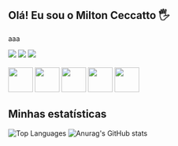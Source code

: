 ## Olá! Eu sou o Milton Ceccatto 🖐️

aaa

<div> 
  <a href="https://instagram.com/mltcctt22?igshid=OGQ5ZDc2ODk2ZA==" target="_blank"><img src="https://img.shields.io/badge/-Instagram-%23E4405F?style=for-the-badge&logo=instagram&logoColor=white" target="_blank"></a>
  <a href = "mailto:mltcctt22@gmail.com"><img src="https://img.shields.io/badge/-Gmail-%23333?style=for-the-badge&logo=gmail&logoColor=white" target="_blank"></a>
  <a href="https://www.linkedin.com/in/milton-ceccatto-612b23195" target="_blank"><img src="https://img.shields.io/badge/-LinkedIn-%230077B5?style=for-the-badge&logo=linkedin&logoColor=white" target="_blank"></a> 
  
</div>

<div style="display: inline_block"><br>
  <img src="https://cdn.jsdelivr.net/gh/devicons/devicon/icons/dart/dart-original.svg"  width="50" heigth="50" />
  <img src="https://cdn.jsdelivr.net/gh/devicons/devicon/icons/java/java-original.svg" width="50" heigth="50"/>
  <img src="https://cdn.jsdelivr.net/gh/devicons/devicon/icons/cplusplus/cplusplus-original.svg" width="50" heigth="50"/>
  <img src="https://cdn.jsdelivr.net/gh/devicons/devicon/icons/kotlin/kotlin-original.svg" width="50" heigth="50"/>
  <img src="https://cdn.jsdelivr.net/gh/devicons/devicon/icons/flutter/flutter-original.svg" width="50" heigth="50"/>
</div>

## Minhas estatísticas
![Top Languages](https://github-readme-stats.vercel.app/api/top-langs/?username=MiltonCeccatto&hide=jupyter%20notebook&langs_count=20&count_private=true&show_icons=true&layout=compact) ![Anurag's GitHub stats](https://github-readme-stats.vercel.app/api?username=MiltonCeccatto&show_icons=true)

  

